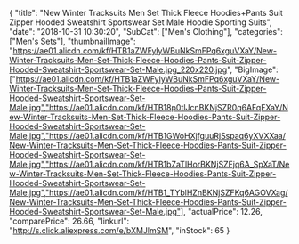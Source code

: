{
	"title": "New Winter Tracksuits Men Set Thick Fleece Hoodies+Pants Suit Zipper Hooded Sweatshirt Sportswear Set Male Hoodie Sporting Suits",
	"date": "2018-10-31 10:30:20",
	"SubCat": ["Men's Clothing"],
	"categories": ["Men's Sets"],
	"thumbnailImage": "https://ae01.alicdn.com/kf/HTB1aZWFylyWBuNkSmFPq6xguVXaY/New-Winter-Tracksuits-Men-Set-Thick-Fleece-Hoodies-Pants-Suit-Zipper-Hooded-Sweatshirt-Sportswear-Set-Male.jpg_220x220.jpg",
	"BigImage": ["https://ae01.alicdn.com/kf/HTB1aZWFylyWBuNkSmFPq6xguVXaY/New-Winter-Tracksuits-Men-Set-Thick-Fleece-Hoodies-Pants-Suit-Zipper-Hooded-Sweatshirt-Sportswear-Set-Male.jpg","https://ae01.alicdn.com/kf/HTB18p0tlJcnBKNjSZR0q6AFqFXaY/New-Winter-Tracksuits-Men-Set-Thick-Fleece-Hoodies-Pants-Suit-Zipper-Hooded-Sweatshirt-Sportswear-Set-Male.jpg","https://ae01.alicdn.com/kf/HTB1GWoHXjfguuRjSspaq6yXVXXaa/New-Winter-Tracksuits-Men-Set-Thick-Fleece-Hoodies-Pants-Suit-Zipper-Hooded-Sweatshirt-Sportswear-Set-Male.jpg","https://ae01.alicdn.com/kf/HTB1bZaTlHorBKNjSZFjq6A_SpXaT/New-Winter-Tracksuits-Men-Set-Thick-Fleece-Hoodies-Pants-Suit-Zipper-Hooded-Sweatshirt-Sportswear-Set-Male.jpg","https://ae01.alicdn.com/kf/HTB1_TYblHZnBKNjSZFKq6AGOVXag/New-Winter-Tracksuits-Men-Set-Thick-Fleece-Hoodies-Pants-Suit-Zipper-Hooded-Sweatshirt-Sportswear-Set-Male.jpg"],
	"actualPrice": 12.26,
	"comparePrice": 26.66,
	"linkurl": "http://s.click.aliexpress.com/e/bXMJlmSM",
	"inStock": 65
}
